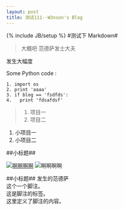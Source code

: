 ```yaml
---
layout: post
title: 测试111--W3nson's Blog
---
```

{% include JB/setup %}
#测试下 Markdown#

>大概吧
范德萨发士大夫

发生大幅度

Some Python code :


	1. import os
	2. print 'aaaa'
	3. if blog == 'fsdfds':
	4.   print 'fdsafdsf'


>1. 项目一  
>2. 项目二  
1. 小项目一  
2. 小项目二  

##小标题##


[![啊啊啊啊](http://developer.baidu.com/static/assets/r/image/2013-04-09/b0e8be867e7438c0ab705338d2e72c55.jpeg "我的标题")](http://baidu.com)
![啊啊啊啊](http://developer.baidu.com/static/assets/r/image/2013-04-09/b0e8be867e7438c0ab705338d2e72c55.jpeg "我的标题")

##小标题##
发生的范德萨  
这个一个脚注。  
这是脚注的标签。  
这里定义了脚注的内容。  